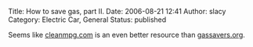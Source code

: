 Title: How to save gas, part II. 
Date: 2006-08-21 12:41
Author: slacy
Category: Electric Car, General
Status: published

Seems like [cleanmpg.com](http://cleanmpg.com) is an even better
resource than [gassavers.org](http://gassavers.org).
